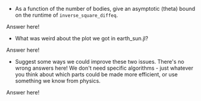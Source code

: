 - As a function of the number of bodies, give an asymptotic (theta) bound on the runtime of `inverse_square_diffeq`.

Answer here!

- What was weird about the plot we got in earth_sun.jl?

Answer here!

- Suggest some ways we could improve these two issues. There's no wrong answers here! We don't need specific algorithms - just whatever you think about which parts could be made more efficient, or use something we know from physics.

Answer here!
